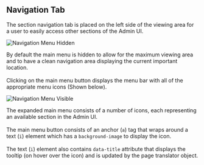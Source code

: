 ## Navigation Tab

The section navigation tab is placed on the left side of the viewing area
for a user to easily access other sections of the Admin UI.

<div class="row-flex">
  <img src="../../../../img/navigation-1.png" alt="Navigation Menu Hidden" />
  <p>
    By default the main menu is hidden to allow for the maximum viewing area and to have a clean navigation area
    displaying the current important location.
    <br/><br/>    
    Clicking on the main menu button displays the menu bar with all of the appropriate menu icons (Shown below).
  </p>
</div>

<div class="row-flex">
  <img src="../../../../img/navigation-2.png" alt="Navigation Menu Visible" />
  <p>
    The expanded main menu consists of a number of icons, each representing an available section in the Admin UI.
    <br/><br/>
    The main menu button consists of an anchor (<code>a</code>) tag that wraps around a text (<code>i</code>)
    element which has a <code>background-image</code> to display the icon.
    <br/><br/>
    The text (<code>i</code>) element also contains <code>data-title</code>
    attribute that displays the tooltip (on hover over the icon) and is updated by the page translator object.
  </p>
</div>
<br/>
